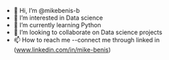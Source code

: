 - 👋 Hi, I’m @mikebenis-b
- 👀 I’m interested in Data science
- 🌱 I’m currently learning Python
- 💞️ I’m looking to collaborate on Data science projects
-  📫 How to reach me --connect me through linked in (www.linkedin.com/in/mike-benis)

<!---
mikebenis-b/mikebenis-b is a ✨ special ✨ repository because its `README.md` (this file) appears on your GitHub profile.
You can click the Preview link to take a look at your changes.
--->
